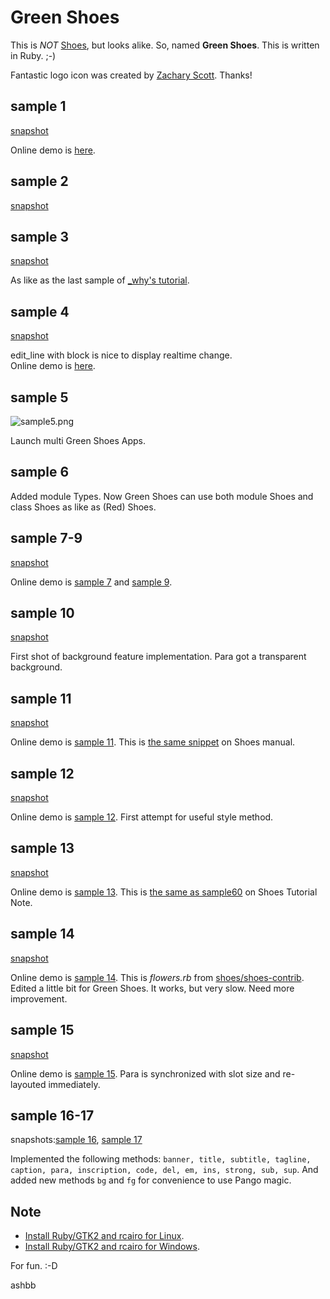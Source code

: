Green Shoes
=========

This is *NOT* [Shoes](http://shoes.heroku.com/), but looks alike. So, named **Green Shoes**. This is written in Ruby. ;-)

Fantastic logo icon was created by [Zachary Scott](http://github.com/zacharyscott). Thanks!

sample 1
--------

[snapshot](http://github.com/ashbb/green_shoes/raw/master/snapshots/sample1.png)

Online demo is [here](http://www.rin-shun.com/shoes/green-shoes-sample1.swf.html).

sample 2
--------

[snapshot](http://github.com/ashbb/green_shoes/raw/master/snapshots/sample2.png)

sample 3
--------

[snapshot](http://github.com/ashbb/green_shoes/raw/master/snapshots/sample3.png)

As like as the last sample of [_why's tutorial](http://github.com/ashbb/shoes_tutorial_walkthrough).

sample 4
--------

[snapshot](http://github.com/ashbb/green_shoes/raw/master/snapshots/sample4.png)

edit_line with block is nice to display realtime change.     
Online demo is [here](http://www.rin-shun.com/shoes/green-shoes-sample4.swf.html).

sample 5
--------

![sample5.png](http://github.com/ashbb/green_shoes/raw/master/snapshots/sample5.png)

Launch multi Green Shoes Apps.

sample 6
--------

Added module Types. Now Green Shoes can use both module Shoes and class Shoes as like as (Red) Shoes.

sample 7-9
----------

[snapshot](http://github.com/ashbb/green_shoes/raw/master/snapshots/sample8.png)

Online demo is [sample 7](http://www.rin-shun.com/shoes/green-shoes-sample7.swf.html) and [sample 9](http://www.rin-shun.com/shoes/green-shoes-sample9.swf.html).

sample 10
----------

[snapshot](http://github.com/ashbb/green_shoes/raw/master/snapshots/sample10.png)

First shot of background feature implementation. Para got a transparent background.

sample 11
----------

[snapshot](http://github.com/ashbb/green_shoes/raw/master/snapshots/sample11.png)

Online demo is [sample 11](http://www.rin-shun.com/shoes/green-shoes-sample11.swf.html). This is [the same snippet](http://shoes.heroku.com/manual/Events.html#motion{|left,top|...}) on Shoes manual.

sample 12
----------

[snapshot](http://github.com/ashbb/green_shoes/raw/master/snapshots/sample12.png)

Online demo is [sample 12](http://www.rin-shun.com/shoes/green-shoes-sample12.swf.html). First attempt for useful style method.

sample 13
----------

[snapshot](http://github.com/ashbb/green_shoes/raw/master/snapshots/sample13.png)

Online demo is [sample 13](http://www.rin-shun.com/shoes/green-shoes-sample13.swf.html). This is [the same as sample60](http://shoes-tutorial-note.heroku.com/html/00535_Scope__local_variable_and_instance_variable.html) on Shoes Tutorial Note.

sample 14
----------

[snapshot](http://github.com/ashbb/green_shoes/raw/master/snapshots/sample14.png)

Online demo is [sample 14](http://www.rin-shun.com/shoes/green-shoes-sample14.swf.html). This is *flowers.rb* from [shoes/shoes-contrib](http://github.com/shoes/shoes-contrib). Edited a little bit for Green Shoes. It works, but very slow. Need more improvement.

sample 15
----------

[snapshot](http://github.com/ashbb/green_shoes/raw/master/snapshots/sample15.png)

Online demo is [sample 15](http://www.rin-shun.com/shoes/green-shoes-sample15.swf.html). Para is synchronized with slot size and re-layouted immediately.

sample 16-17
-------------

snapshots:[sample 16](http://github.com/ashbb/green_shoes/raw/master/snapshots/sample16.png), [sample 17](http://github.com/ashbb/green_shoes/raw/master/snapshots/sample17.png)

Implemented the following methods: `banner, title, subtitle, tagline, caption, para, inscription, code, del, em, ins, strong, sub, sup`. And added new methods `bg` and `fg` for convenience to use Pango magic.

Note
----

- [Install Ruby/GTK2 and rcairo for Linux](http://github.com/ashbb/shoes_hack_note/tree/master/md/hack030.md).
- [Install Ruby/GTK2 and rcairo for Windows](http://github.com/ashbb/shoes_hack_note/tree/master/md/hack031.md).

For fun. :-D

ashbb
